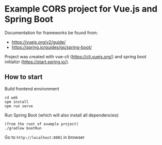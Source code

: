 # Example CORS project for Vue.js and Spring Boot

Documentation for frameworks be found from:
- https://vuejs.org/v2/guide/
- https://spring.io/guides/gs/spring-boot/

Project was created with vue-cli (https://cli.vuejs.org/) and
spring boot initializr (https://start.spring.io/).

## How to start
Build frontend environment
```
cd web
npm install
npm run serve
```

Run Spring Boot (which will also install all dependencies)
```
(from the root of example project)
./gradlew bootRun
```

Go to `http://localhost:8081` in browser